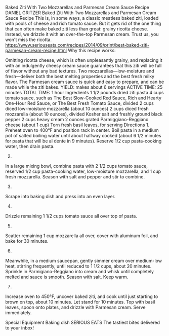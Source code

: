 Baked Ziti With Two Mozzarellas and Parmesan Cream Sauce Recipe
DANIEL GRITZER
Baked Ziti With Two Mozzarellas and Parmesan Cream Sauce Recipe
This is, in some ways, a classic meatless baked ziti, loaded with pools of cheese and rich tomato sauce. But it gets rid of the one thing that can often make baked ziti less than great: grainy ricotta cheese. Instead, we drizzle it with an over-the-top Parmesan cream. Trust us, you won't miss the ricotta.
https://www.seriouseats.com/recipes/2014/09/print/best-baked-ziti-parmesan-cream-recipe.html
Why this recipe works:

Omitting ricotta cheese, which is often unpleasantly grainy, and replacing it with an indulgently cheesy cream sauce guarantees that this ziti will be full of flavor without any bad textures.
Two mozzarellas—low-moisture and fresh—deliver both the best melting properties and the best fresh milky flavor.
The Parmesan cream sauce is quick and easy to prepare, and can be made while the ziti bakes.
YIELD:
makes about 6 servings
ACTIVE TIME:
25 minutes
TOTAL TIME:
1 hour
Ingredients
1 1/2 pounds dried ziti pasta
4 cups tomato sauce, such as The Best Slow-Cooked Red Sauce, Rich and Hearty One-Hour Red Sauce, or The Best Fresh Tomato Sauce, divided
2 cups diced low-moisture mozzarella (about 10 ounces)
2 cups diced fresh mozzarella (about 10 ounces), divided
Kosher salt and freshly ground black pepper
2 cups heavy cream
2 ounces grated Parmiggiano-Reggiano cheese (about 1 cup)
Torn fresh basil leaves, for serving
Directions
1.
Preheat oven to 400°F and position rack in center. Boil pasta in a medium pot of salted boiling water until about halfway cooked (about 6 1/2 minutes for pasta that will be al dente in 9 minutes). Reserve 1/2 cup pasta-cooking water, then drain pasta.

2.
In a large mixing bowl, combine pasta with 2 1/2 cups tomato sauce, reserved 1/2 cup pasta-cooking water, low-moisture mozzarella, and 1 cup fresh mozzarella. Season with salt and pepper and stir to combine.

3.
Scrape into baking dish and press into an even layer.

4.
Drizzle remaining 1 1/2 cups tomato sauce all over top of pasta.

5.
Scatter remaining 1 cup mozzarella all over, cover with aluminum foil, and bake for 30 minutes.

6.
Meanwhile, in a medium saucepan, gently simmer cream over medium-low heat, stirring frequently, until reduced to 1 1/2 cups, about 20 minutes. Sprinkle in Parmigiano-Reggiano into cream and whisk until completely melted and sauce is smooth. Season with salt. Keep warm.

7.
Increase oven to 450°F, uncover baked ziti, and cook until just starting to brown on top, about 10 minutes. Let stand for 10 minutes. Top with basil leaves, spoon onto plates, and drizzle with Parmesan cream. Serve immediately.

Special Equipment
Baking dish
SERIOUS EATS
The tastiest bites delivered to your inbox! 